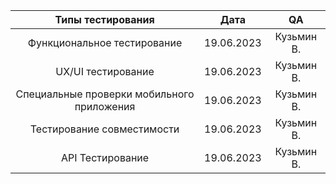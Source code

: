 | Типы тестирования | Дата | QA |
|:------------:|:-------------:|:-----:|
| Функциональное тестирование | 19.06.2023 | Кузьмин В. |
| UX/UI тестирование | 19.06.2023 | Кузьмин В. |
| Специальные проверки мобильного приложения | 19.06.2023 | Кузьмин В. |
| Тестирование совместимости | 19.06.2023 | Кузьмин В. |
| API Тестирование | 19.06.2023 | Кузьмин В. |
